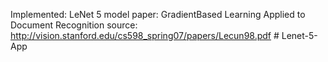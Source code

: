 Implemented: LeNet 5 model
paper: GradientBased Learning Applied to Document Recognition
source: http://vision.stanford.edu/cs598_spring07/papers/Lecun98.pdf
#   L e n e t - 5 - A p p  
 